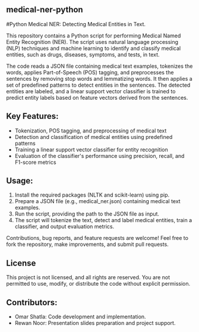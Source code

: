 ## medical-ner-python
#Python Medical NER: Detecting Medical Entities in Text.

This repository contains a Python script for performing Medical Named Entity Recognition (NER). The script uses natural language processing (NLP) techniques and machine learning to identify and classify medical entities, such as drugs, diseases, symptoms, and tests, in text.

The code reads a JSON file containing medical text examples, tokenizes the words, applies Part-of-Speech (POS) tagging, and preprocesses the sentences by removing stop words and lemmatizing words. It then applies a set of predefined patterns to detect entities in the sentences. The detected entities are labeled, and a linear support vector classifier is trained to predict entity labels based on feature vectors derived from the sentences.

## Key Features:
- Tokenization, POS tagging, and preprocessing of medical text
- Detection and classification of medical entities using predefined patterns
- Training a linear support vector classifier for entity recognition
- Evaluation of the classifier's performance using precision, recall, and F1-score metrics

## Usage:
1. Install the required packages (NLTK and scikit-learn) using pip.
2. Prepare a JSON file (e.g., medical_ner.json) containing medical text examples.
3. Run the script, providing the path to the JSON file as input.
4. The script will tokenize the text, detect and label medical entities, train a classifier, and output evaluation metrics.

Contributions, bug reports, and feature requests are welcome! Feel free to fork the repository, make improvements, and submit pull requests.

## License

This project is not licensed, and all rights are reserved. You are not permitted to use, modify, or distribute the code without explicit permission.

## Contributors:
- Omar Shatla: Code development and implementation.
- Rewan Noor: Presentation slides preparation and project support.
